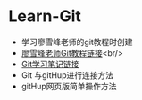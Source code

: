 # Learn-Git
* 学习廖雪峰老师的git教程时创建<br/>
* [廖雪峰老师Git教程链接](http://www.liaoxuefeng.com/"廖雪峰")<br/>
* [Git学习笔记链接](https://github.com/KeenChen/Learn-Git/blob/master/gitNotes/note)<br/>
* Git 与gitHup进行连接方法<br/>
* gitHup网页版简单操作方法
